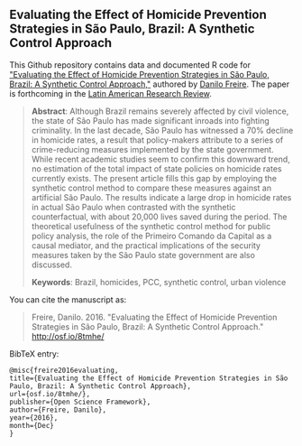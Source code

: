 ## Evaluating the Effect of Homicide Prevention Strategies in São Paulo, Brazil: A Synthetic Control Approach

This Github repository contains data and documented R code for ["Evaluating the Effect of Homicide Prevention Strategies in São Paulo, Brazil: A Synthetic Control Approach,"](https://osf.io/8tmhe/) authored by [Danilo Freire](http://danilofreire.com). The paper is  forthcoming in the [Latin American Research Review](https://lasa.international.pitt.edu/eng/larr/index.asp).

> **Abstract**: Although Brazil remains severely affected by civil violence, the state of São Paulo has made significant inroads into fighting criminality. In the last decade, São Paulo has witnessed a 70% decline in homicide rates, a result that policy-makers attribute to a series of crime-reducing measures implemented by the state government. While recent academic studies seem to confirm this downward trend, no estimation of the total impact of state policies on homicide rates currently exists. The present article fills this gap by employing the synthetic control method to compare these measures against an artificial São Paulo. The results indicate a large drop in homicide rates in actual São Paulo when contrasted with the synthetic counterfactual, with about 20,000 lives saved during the period. The theoretical usefulness of the synthetic control method for public policy analysis, the role of the Primeiro Comando da Capital as a causal mediator, and the practical implications of the security measures taken by the São Paulo state government are also discussed. 
>
> **Keywords**: Brazil, homicides, PCC, synthetic control, urban violence

You can cite the manuscript as: 

> Freire, Danilo. 2016. "Evaluating the Effect of Homicide Prevention Strategies in São Paulo, Brazil: A Synthetic Control Approach." http://osf.io/8tmhe/

BibTeX entry:

```
@misc{freire2016evaluating,
title={Evaluating the Effect of Homicide Prevention Strategies in São Paulo, Brazil: A Synthetic Control Approach},
url={osf.io/8tmhe/},
publisher={Open Science Framework},
author={Freire, Danilo},
year={2016},
month={Dec}
}
```
